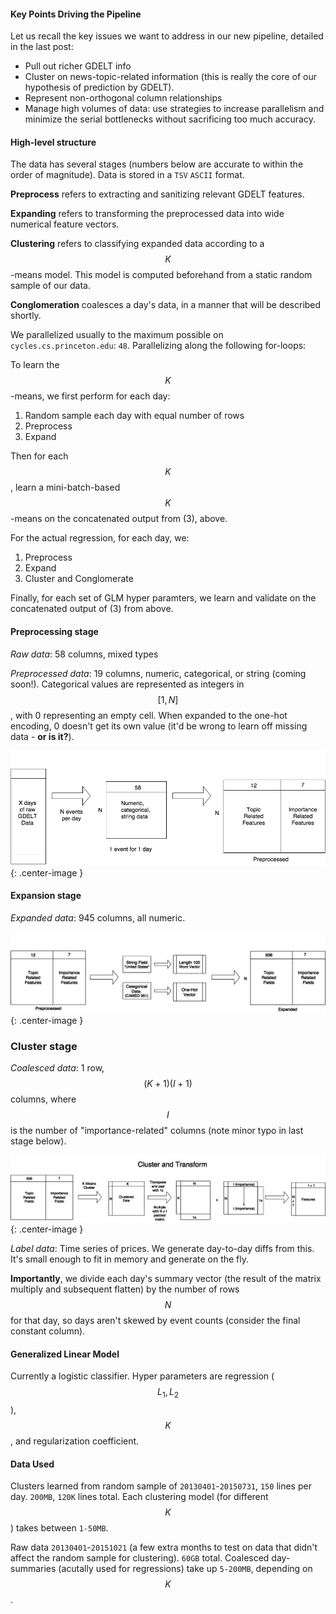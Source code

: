 
#### Key Points Driving the Pipeline

Let us recall the key issues we want to address in our new pipeline, detailed in the last post:

* Pull out richer GDELT info 
* Cluster on news-topic-related information (this is really the core of our hypothesis of prediction by GDELT).
* Represent non-orthogonal column relationships
* Manage high volumes of data: use strategies to increase parallelism and minimize the serial bottlenecks without sacrificing too much accuracy.

#### High-level structure

The data has several stages (numbers below are accurate to within the order of magnitude). Data is stored in a `TSV` `ASCII` format.

**Preprocess** refers to extracting and sanitizing relevant GDELT features. 

**Expanding** refers to transforming the preprocessed data into wide numerical feature vectors. 

**Clustering** refers to classifying expanded data according to a $$K$$-means model. This model is computed beforehand from a static random sample of our data.

**Conglomeration** coalesces a day's data, in a manner that will be described shortly.

We parallelized usually to the maximum possible on `cycles.cs.princeton.edu`: `48`. Parallelizing along the following for-loops:

To learn the $$K$$-means, we first perform for each day:

1. Random sample each day with equal number of rows
2. Preprocess
3. Expand

Then for each $$K$$, learn a mini-batch-based $$K$$-means on the concatenated output from (3), above.

For the actual regression, for each day, we:

1. Preprocess
2. Expand
3. Cluster and Conglomerate

Finally, for each set of GLM hyper paramters, we learn and validate on the concatenated output of (3) from above.

#### Preprocessing stage

_Raw data_: 58 columns, mixed types

_Preprocessed data_: 19 columns, numeric, categorical, or string (coming soon!). Categorical values are represented as integers in $$[1, N]$$, with 0 representing an empty cell. When expanded to the one-hot encoding, 0 doesn't get its own value (it'd be wrong to learn off missing data - **or is it?**).

![preproces-img](/assets/preprocess.png){: .center-image }

#### Expansion stage

_Expanded data_: 945 columns, all numeric.

![expand-img](/assets/expand.png){: .center-image }

### Cluster stage

_Coalesced data_: 1 row, $$(K+1)(I+1)$$ columns, where $$I$$ is the number of "importance-related" columns (note minor typo in last stage below).

![cluster-img](/assets/cluster_and_transform.png){: .center-image }

_Label data_: Time series of prices. We generate day-to-day diffs from this. It's small enough to fit in memory and generate on the fly.

**Importantly**, we divide each day's summary vector (the result of the matrix multiply and subsequent flatten) by the number of rows $$N$$ for that day, so days aren't skewed by event counts (consider the final constant column).

#### Generalized Linear Model

Currently a logistic classifier. Hyper parameters are regression ($$L_1,L_2$$), $$K$$, and regularization coefficient.

#### Data Used

Clusters learned from random sample of `20130401`-`20150731`, `150` lines per day. `200MB`, `120K` lines total. Each clustering model (for different $$K$$) takes between `1-50MB`.

Raw data `20130401`-`20151021` (a few extra months to test on data that didn't affect the random sample for clustering). `60GB` total. Coalesced day-summaries (acutally used for regressions) take up `5-200MB`, depending on $$K$$.
